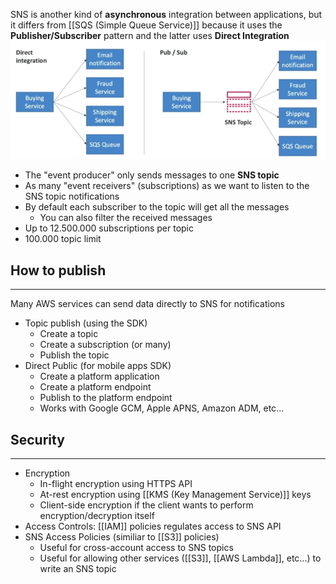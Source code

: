 SNS is another kind of __asynchronous__ integration between applications, but it differs from [[SQS (Simple Queue Service)]] because it uses the __Publisher/Subscriber__ pattern and the latter uses __Direct Integration__
![dir_integration_pub_sub.png](./Images/dir_integration_pub_sub.png)
- The "event producer" only sends messages to one __SNS topic__
- As many "event receivers" (subscriptions) as we want to listen to the SNS topic notifications
- By default each subscriber to the topic will get all the messages
	- You can also filter the received messages
- Up to 12.500.000 subscriptions per topic
- 100.000 topic limit

## How to publish
---
Many AWS services can send data directly to SNS for notifications
- Topic publish (using the SDK)
	- Create a topic
	- Create a subscription (or many)
	- Publish the topic
- Direct Public (for mobile apps SDK)
	- Create a platform application
	- Create a platform endpoint
	- Publish to the platform endpoint
	- Works with Google GCM, Apple APNS, Amazon ADM, etc...

## Security
---
- Encryption
	- In-flight encryption using HTTPS API
	- At-rest encryption using [[KMS (Key Management Service)]] keys
	- Client-side encryption if the client wants to perform encryption/decryption itself
- Access Controls: [[IAM]] policies regulates access to SNS API
- SNS Access Policies (similiar to [[S3]] policies)
	- Useful for cross-account access to SNS topics
	- Useful for allowing other services ([[S3]], [[AWS Lambda]], etc...) to write an SNS topic
